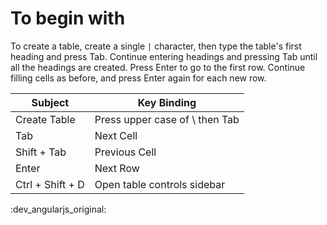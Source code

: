 #  To begin with

To create a table, create a single `|` character, then type the table's first heading and press Tab. Continue entering headings and pressing Tab until all the headings are created. Press Enter to go to the first row. Continue filling cells as before, and press Enter again for each new row.

| Subject          | Key Binding                     |
| ---------------- | ------------------------------- |
| Create Table     | Press  upper case of \ then Tab |
| Tab              | Next Cell                       |
| Shift + Tab      | Previous Cell                   |
| Enter            | Next Row                        |
| Ctrl + Shift + D | Open table controls sidebar     |



:dev_angularjs_original:


